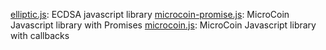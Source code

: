 [elliptic.js](elliptic.js): ECDSA javascript library
[microcoin-promise.js](microcoin-promise.js	): MicroCoin Javascript library with Promises
[microcoin.js](microcoin.js): MicroCoin Javascript library with callbacks
